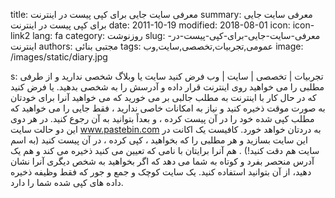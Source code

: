title: معرفی سایت  جایی برای کپی پیست در اینترنت
summary: معرفی سایت  جایی برای کپی پیست در اینترنت
date: 2011-10-19
modified: 2018-08-01
icon:  icon-link2
lang: fa
category: روزنوشت
slug: معرفی-سایت-جایی-برای-کپی-پیست-در-اینترنت
authors: مجتبی بنائی
tags: عمومی,تجربیات,تخصصی,سایت,وب
image: /images/static/diary.jpg

s: تجربیات | تخصصی | سایت | وب فرض کنید سایت یا وبلاگ شخصی ندارید و از طرفی مطلبی را می خواهید روی اینترنت قرار داده و آدرسش را به شخصی بدهید.  یا فرض کنید که در حال کار با اینترنت به مطلب جالبی بر می خورید که می خواهید آنرا برای خودتان به صورت موقت  ذخیره کنید و نیاز به امکانات خاصی ندارید ، فقط جایی را می خواهید که مطلب کپی شده خود را در آن پیست کرده ، و بعداً بتوانید به آن رجوع کنید.   در هر دوی این دو حالت سایت www.pastebin.com به دردتان خواهد خورد.  کافیست یک اکانت در این سایت بسازید و هر مطلبی را که بخواهید ، کپی کرده ، در آن پیست کنید (به اسم سایت هم دقت کنید!) . هم آنرا برایتان با نامی که تعیین می کنید ذخیره می کند و هم یک آدرس منحصر بفرد و کوتاه به شما می دهد که اگر بخواهید به شخص دیگری آنرا نشان دهید، از آن بتوانید استفاده کنید.  یک سایت کوچک و جمع و جور که فقط وظیفه ذخیره داده های کپی شده شما را دارد.